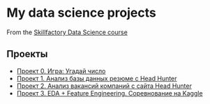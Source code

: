 # My data science projects
From the [Skillfactory Data Science course](http://skillfactory.ru/data-scientist)

## Проекты

* [Проект 0. Игра: Угадай число](https://github.com/KislyukAnna/sf_data_science/tree/main/project_0)
* [Проект 1. Анализ базы данных резюме c Head Hunter](https://github.com/KislyukAnna/Project_1)
* [Проект 2. Анализ вакансий компаний с сайта Head Hunter](https://github.com/KislyukAnna/sf_data_science/tree/main/Project_2)
* [Проект 3. EDA + Feature Engineering. Соревнование на Kaggle]()
